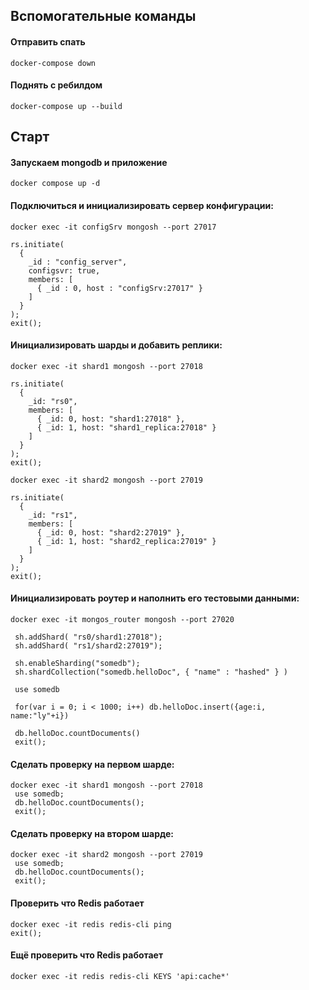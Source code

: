## Вспомогательные команды

#### Отправить спать
```shell
docker-compose down
```
#### Поднять с ребилдом
```shell
docker-compose up --build
```

## Старт

#### Запускаем mongodb и приложение
```shell
docker compose up -d
```

#### Подключиться и инициализировать сервер конфигурации:
```shell
docker exec -it configSrv mongosh --port 27017

rs.initiate(
  {
    _id : "config_server",
    configsvr: true,
    members: [
      { _id : 0, host : "configSrv:27017" }
    ]
  }
);
exit();
```

#### Инициализировать шарды и добавить реплики:
```shell
docker exec -it shard1 mongosh --port 27018

rs.initiate(
  {
    _id: "rs0",
    members: [
      { _id: 0, host: "shard1:27018" },
      { _id: 1, host: "shard1_replica:27018" }
    ]
  }
);
exit();
```
```shell
docker exec -it shard2 mongosh --port 27019

rs.initiate(
  {
    _id: "rs1",
    members: [
      { _id: 0, host: "shard2:27019" },
      { _id: 1, host: "shard2_replica:27019" }
    ]
  }
);
exit();
```

#### Инициализировать роутер и наполнить его тестовыми данными:
```shell
docker exec -it mongos_router mongosh --port 27020

 sh.addShard( "rs0/shard1:27018");
 sh.addShard( "rs1/shard2:27019");

 sh.enableSharding("somedb");
 sh.shardCollection("somedb.helloDoc", { "name" : "hashed" } )

 use somedb

 for(var i = 0; i < 1000; i++) db.helloDoc.insert({age:i, name:"ly"+i})

 db.helloDoc.countDocuments()
 exit();
```

#### Сделать проверку на первом шарде:
```shell 
docker exec -it shard1 mongosh --port 27018
 use somedb;
 db.helloDoc.countDocuments();
 exit();
```

#### Сделать проверку на втором шарде:
```shell
docker exec -it shard2 mongosh --port 27019
 use somedb;
 db.helloDoc.countDocuments();
 exit();
```

#### Проверить что Redis работает
```shell
docker exec -it redis redis-cli ping
exit();
```
#### Ещё проверить что Redis работает
```shell
docker exec -it redis redis-cli KEYS 'api:cache*'
```
